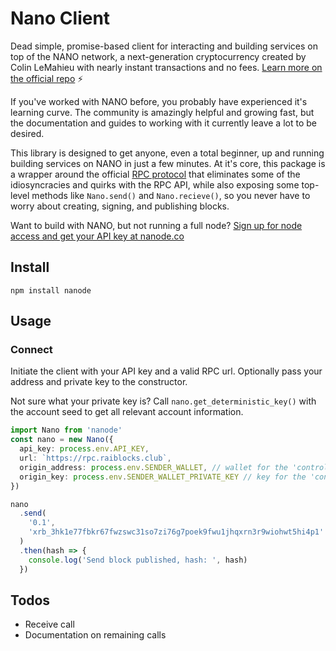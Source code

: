 # Nano Client

Dead simple, promise-based client for interacting and building services on top of the NANO network, a next-generation cryptocurrency created by Colin LeMahieu with nearly instant transactions and no fees. [Learn more on the official repo](https://nanode.co/node-api) ⚡️

If you've worked with NANO before, you probably have experienced it's learning curve. The community is amazingly helpful and growing fast,
but the documentation and guides to working with it currently leave a lot to be desired.

This library is designed to get anyone, even a total beginner, up and running building services on NANO in just a few minutes. At it's core,
this package is a wrapper around the official [RPC protocol](https://github.com/nanocurrency/raiblocks/wiki/RPC-protocol) that eliminates some of the idiosyncracies and quirks with the RPC API, while also exposing some top-level methods like `Nano.send()` and `Nano.recieve()`,
so you never have to worry about creating, signing, and publishing blocks.

Want to build with NANO, but not running a full node? [Sign up for node access and get your API key at nanode.co](https://nanode.co/node-api)

## Install

`npm install nanode`

## Usage

### Connect

Initiate the client with your API key and a valid RPC url. Optionally pass your address and private key to the constructor.

Not sure what your private key is? Call `nano.get_deterministic_key()` with the account seed to get all relevant account information.

```typescript
import Nano from 'nanode'
const nano = new Nano({
  api_key: process.env.API_KEY,
  url: `https://rpc.raiblocks.club`,
  origin_address: process.env.SENDER_WALLET, // wallet for the 'controlling' account
  origin_key: process.env.SENDER_WALLET_PRIVATE_KEY // key for the 'controlling' account
})

nano
  .send(
    '0.1',
    'xrb_3hk1e77fbkr67fwzswc31so7zi76g7poek9fwu1jhqxrn3r9wiohwt5hi4p1'
  )
  .then(hash => {
    console.log('Send block published, hash: ', hash)
  })
```

## Todos

* Receive call
* Documentation on remaining calls
